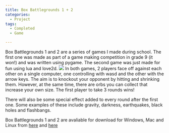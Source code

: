```yaml
---
title: Box Battlegrounds 1 + 2
categories:
  - Project
tags:
  - Completed
  - Game

---
```


Box Battlegrounds 1 and 2 are a series of games I made during school. The first one was made as part of a game making competition in grade 9 (it won!) and was written using pygame. The second game was just made for fun using lua and love2d.
<img src="/images/projects/box.gif">
In both games, 2 players face off against each other on a single computer, one controlling with wasd and the other with the arrow keys. 
The aim is to knockout your opponent by hitting and shrinking them. However, at the same time, there are orbs you can collect that increase your own size. 
The first player to take 3 rounds wins!

There will also be some special effect added to every round after the first one. Some examples of these include gravity, darkness, earthquakes, black holes and flashbangs.

Box Battlegrounds 1 and 2 are avaliable for download for Windows, Mac and Linux from [here](https://github.com/marcusoosthuizen/box-battlegrounds) and [here](https://github.com/marcusoosthuizen/box-battlegrounds-2)